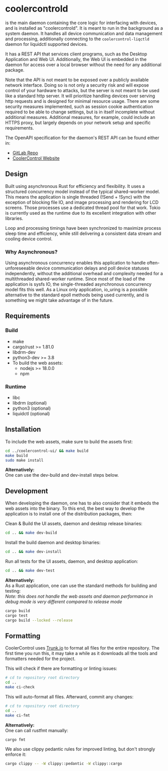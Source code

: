 # coolercontrold

is the main daemon containing the core logic for interfacing with devices, and is installed as
"coolercontrold". It is meant to run in the background as a system daemon. It handles all device
communication and data management and processing, additionally connecting to the
`coolercontrol-liqctld` daemon for liquidctl supported devices.

It has a REST API that services client programs, such as the Desktop Application and Web UI.
Additionally, the Web UI is embedded in the daemon for access over a local browser without the need
for any additional package.

Note that the API is not meant to be exposed over a publicly available network interface. Doing so
is not only a security risk and will expose control of your hardware to attacks, but the server is
not meant to be used like a standard http server. It will prioritize handling devices over serving
http requests and is designed for minimal resource usage. There are some security measures
implemented, such as session cookie authentication required to be able to change settings, but is in
itself incomplete without additional measures. Additional measures, for example, could include an
HTTPS proxy, but largely depends on your network setup and specific requirements.

The OpenAPI specification for the daemon's REST API can be found either in:

- [GitLab Repo](https://gitlab.com/coolercontrol/coolercontrol/-/blob/main/openapi/openapi.json?ref_type=heads)
- [CoolerControl Website](https://coolercontrol.org/openapi/)

## Design

Built using asynchronous Rust for efficiency and flexibility. It uses a structured concurrency model
instead of the typical shared-worker model. This means the application is single threaded (!Send +
!Sync) with the exception of blocking file IO, and image processing and rendering for LCD screens.
Those processes use a dedicated thread pool for that work. Tokio is currently used as the runtime
due to its excellent integration with other libraries.

Loop and processing timings have been synchronized to maximize process sleep time and efficiency,
while still delivering a consistent data stream and cooling device control.

### Why Asynchronous?

Using asynchronous concurrency enables this application to handle often-unforeseeable device
communication delays and poll device statuses independently, without the additional overhead and
complexity needed for a multithreaded shared-worker runtime. Since most of the load of the
application is sysfs IO, the single-threaded asynchronous concurrency model fits this well. As a
Linux only application, io_uring is a possible alternative to the standard epoll methods being used
currently, and is something we might take advantage of in the future.

## Requirements

### Build

- make
- cargo/rust >= 1.81.0
- libdrm-dev
- python3-dev >= 3.8
- To build the web assets:
    - nodejs >= 18.0.0
    - npm

### Runtime

- libc
- libdrm (optional)
- python3 (optional)
- liquidctl (optional)

## Installation

To include the web assets, make sure to build the assets first:

```bash
cd ../coolercontrol-ui/ && make build
make build
sudo make install
```

**Alternatively:**  
One can use the dev-build and dev-install steps below.

## Development

When developing the daemon, one has to also consider that it embeds the web assets into the binary.
To this end, the best way to develop the application is to install one of the distribution packages,
then:

Clean & Build the UI assets, daemon and desktop release binaries:

```bash
cd .. && make dev-build
```

Install the build daemon and desktop binaries:

```bash
cd .. && make dev-install
```

Run all tests for the UI assets, daemon, and desktop application:

```bash
cd .. && make dev-test
```

**Alternatively:**  
As a Rust application, one can use the standard methods for building and testing:  
_Note: this does not handle the web assets and daemon performance in debug mode is very different
compared to release mode_

```bash
cargo build
cargo test
cargo build --locked --release
```

## Formatting

CoolerControl uses [Trunk.io](https://github.com/trunk-io) to format all files for the entire
repository. The first time you run this, it may take a while as it downloads all the tools and
formatters needed for the project.

This will check if there are formatting or linting issues:

```bash
# cd to repository root directory
cd ..
make ci-check
```

This will auto-format all files. Afterward, commit any changes:

```bash
# cd to repository root directory
cd ..
make ci-fmt
```

**Alternatively:**  
One can call rustfmt manually:

```bash
cargo fmt
```

We also use clippy pedantic rules for improved linting, but don't strongly enforce it:

```bash
cargo clippy -- -W clippy::pedantic -W clippy::cargo
```
